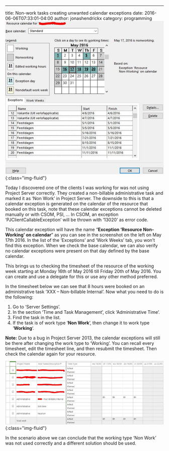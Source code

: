---
title: Non-work tasks creating unwanted calendar exceptions
date: 2016-06-06T07:33:01-04:00
author: jonashendrickx
category: programming
![](/assets/img/posts/2016/06/msproject_administrativenonworking.jpg){:class="img-fluid"}

Today I discovered one of the clients I was working for was not using Project Server correctly. They created a non-billable administrative task and marked it as &#8216;Non Work&#8217; in Project Server. The downside to this is that a calendar exception is generated on the calendar of the resource that booked on this task, note that these calendar exceptions cannot be deleted manually or with CSOM, PSI, &#8230; In CSOM, an exception &#8216;PJClientCallableException&#8217; will be thrown with &#8216;13020&#8217; as error code.

This calendar exception will have the name &#8220;**Exception &#8216;Resource Non-Working&#8217; on calendar**&#8221; as you can see in the screenshot on the left on May 17th 2016. In the list of the &#8216;Exceptions&#8217; and &#8216;Work Weeks&#8217; tab, you won&#8217;t find this exception. When we check the base calendar, we can also verify no calendar exceptions were present on that day defined by the base calendar.

This brings us to checking the timesheet of the resource of the working week starting at Monday 16th of May 2016 till Friday 20th of May 2016. You can create and use a delegate for this or use any other method preferred.

In the timesheet below we can see that 8 hours were booked on an administrative task &#8216;XXX &#8211; Non-billable Internal&#8217;. Now what you need to do is the following:

  1. Go to &#8216;Server Settings&#8217;.
  2. In the section &#8216;Time and Task Management&#8217;, click &#8216;Administrative Time&#8217;.
  3. Find the task in the list.
  4. If the task is of work type &#8216;**Non Work**&#8216;, then change it to work type &#8216;**Working**&#8216;.

**Note:** Due to a bug in Project Server 2013, the calendar exceptions will still be there after changing the work type to &#8216;Working&#8217;. You can recall every timesheet, edit the timesheet line, and then resubmit the timesheet. Then check the calendar again for your resource.

![](/assets/img/posts/2016/06/msproject_administrativenonworking_timesheet.jpg){:class="img-fluid"}

In the scenario above we can conclude that the working type &#8216;Non Work&#8217; was not used correctly and a different solution should be used.